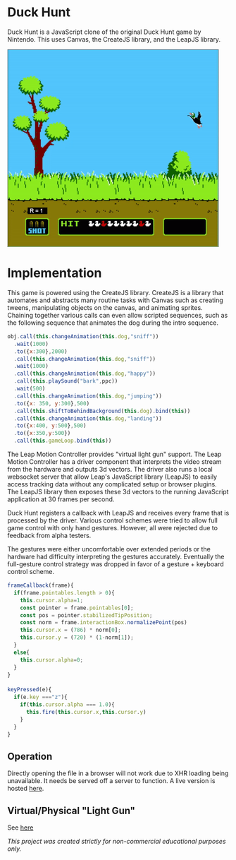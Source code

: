 # Duck Hunt
Duck Hunt is a JavaScript clone of the original Duck Hunt game by Nintendo.  This uses Canvas, the CreateJS library, and the LeapJS library.

![alt](/docs/dhunt.gif)

# Implementation
This game is powered using the CreateJS library.  CreateJS is a library that automates and abstracts many routine tasks with Canvas such as creating tweens, manipulating objects on the canvas, and animating sprites. Chaining together various calls can even allow scripted sequences, such as the following sequence that animates the dog during the intro sequence.
```` JavaScript
obj.call(this.changeAnimation(this.dog,"sniff"))
  .wait(1000)
  .to({x:300},2000)
  .call(this.changeAnimation(this.dog,"sniff"))
  .wait(1000)
  .call(this.changeAnimation(this.dog,"happy"))
  .call(this.playSound("bark",ppc))
  .wait(500)
  .call(this.changeAnimation(this.dog,"jumping"))
  .to({x: 350, y:300},500)
  .call(this.shiftToBehindBackground(this.dog).bind(this))
  .call(this.changeAnimation(this.dog,"landing"))
  .to({x:400, y:500},500)
  .to({x:350,y:500})
  .call(this.gameLoop.bind(this))
````

The Leap Motion Controller provides "virtual light gun" support.  The Leap Motion Controller has a driver component that interprets the video stream from the hardware and outputs 3d vectors.  The driver also runs a local websocket server that allow Leap's JavaScript library (LeapJS) to easily access tracking data without any complicated setup or browser plugins. The LeapJS library then exposes these 3d vectors to the running JavaScript application at 30 frames per second.

Duck Hunt registers a callback with LeapJS and receives every frame that is processed by the driver.  Various control schemes were tried to allow full game control with only hand gestures.  However, all were rejected due to feedback from alpha testers.  

The gestures were either uncomfortable over extended periods or the hardware had difficulty interpreting the gestures accurately.  Eventually the full-gesture control strategy was dropped in favor of a gesture + keyboard control scheme.

```` JavaScript
frameCallback(frame){
  if(frame.pointables.length > 0){
    this.cursor.alpha=1;
    const pointer = frame.pointables[0];
    const pos = pointer.stabilizedTipPosition;
    const norm = frame.interactionBox.normalizePoint(pos)
    this.cursor.x = (786) * norm[0];
    this.cursor.y = (720) * (1-norm[1]);
  }
  else{
    this.cursor.alpha=0;
  }
}

keyPressed(e){
  if(e.key ==="z"){
    if(this.cursor.alpha === 1.0){
      this.fire(this.cursor.x,this.cursor.y)
    }
  }
}
````

## Operation
Directly opening the file in a browser will not work due to XHR loading being unavailable. It needs be served off a server to function.  A live version is hosted [here](http://www.amitchaudhari.com/waterfowl_hunt/).


## Virtual/Physical "Light Gun"

See [here](docs/lightgun.md)








*This project was created strictly for non-commercial educational purposes only.*
